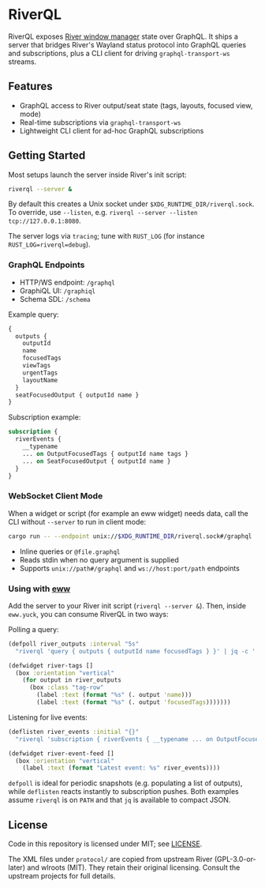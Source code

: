 # RiverQL

RiverQL exposes [River window manager](https://isaacfreund.com/software/river/) state over GraphQL.
It ships a server that bridges River's Wayland status protocol into GraphQL queries and
subscriptions, plus a CLI client for driving `graphql-transport-ws` streams.

## Features

- GraphQL access to River output/seat state (tags, layouts, focused view, mode)
- Real-time subscriptions via `graphql-transport-ws`
- Lightweight CLI client for ad-hoc GraphQL subscriptions

## Getting Started

Most setups launch the server inside River's init script:

```bash
riverql --server &
```

By default this creates a Unix socket under `$XDG_RUNTIME_DIR/riverql.sock`. To
override, use `--listen`, e.g. `riverql --server --listen tcp://127.0.0.1:8080`.

The server logs via `tracing`; tune with `RUST_LOG` (for instance
`RUST_LOG=riverql=debug`).

### GraphQL Endpoints

- HTTP/WS endpoint: `/graphql`
- GraphiQL UI: `/graphiql`
- Schema SDL: `/schema`

Example query:

```graphql
{
  outputs {
    outputId
    name
    focusedTags
    viewTags
    urgentTags
    layoutName
  }
  seatFocusedOutput { outputId name }
}
```

Subscription example:

```graphql
subscription {
  riverEvents {
    __typename
    ... on OutputFocusedTags { outputId name tags }
    ... on SeatFocusedOutput { outputId name }
  }
}
```

### WebSocket Client Mode

When a widget or script (for example an eww widget) needs data, call the CLI
without `--server` to run in client mode:

```bash
cargo run -- --endpoint unix://$XDG_RUNTIME_DIR/riverql.sock#/graphql 'subscription { riverEvents { __typename } }'
```

- Inline queries or `@file.graphql`
- Reads stdin when no query argument is supplied
- Supports `unix://path#/graphql` and `ws://host:port/path` endpoints

### Using with [eww](https://elkowar.github.io/eww/)

Add the server to your River init script (`riverql --server &`). Then, inside
`eww.yuck`, you can consume RiverQL in two ways:

Polling a query:

```clojure
(defpoll river_outputs :interval "5s"
  "riverql 'query { outputs { outputId name focusedTags } }' | jq -c '.data.outputs'")

(defwidget river-tags []
  (box :orientation "vertical"
    (for output in river_outputs
      (box :class "tag-row"
        (label :text (format "%s" (. output 'name)))
        (label :text (format "%s" (. output 'focusedTags)))))))
```

Listening for live events:

```clojure
(deflisten river_events :initial "{}"
  "riverql 'subscription { riverEvents { __typename ... on OutputFocusedTags { outputId name tags } } }' | jq -c '.data.riverEvents'")

(defwidget river-event-feed []
  (box :orientation "vertical"
    (label :text (format "Latest event: %s" river_events))))
```

`defpoll` is ideal for periodic snapshots (e.g. populating a list of outputs),
while `deflisten` reacts instantly to subscription pushes. Both examples assume
`riverql` is on `PATH` and that `jq` is available to compact JSON.

## License

Code in this repository is licensed under MIT; see [LICENSE](LICENSE).

The XML files under `protocol/` are copied from upstream River (GPL-3.0-or-later)
and wlroots (MIT). They retain their original licensing. Consult the upstream
projects for full details.
